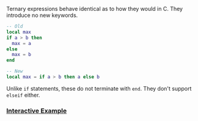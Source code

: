 Ternary expressions behave identical as to how they would in C. They introduce no new keywords.
```lua title="Example Code"
-- Old
local max
if a > b then
  max = a
else
  max = b
end

-- New
local max = if a > b then a else b
```
Unlike `if` statements, these do not terminate with `end`. They don't support `elseif` either.

### [Interactive Example](https://plutolang.github.io/web/#code=local%20a%20%3D%206%0Alocal%20b%20%3D%209%0A%0Alocal%20max%20%3D%20if%20a%20%3E%20b%20then%20a%20else%20b%0A%0Aprint(max))